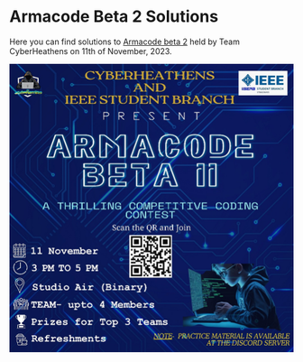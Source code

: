 # Armacode Beta 2 Solutions

Here you can find solutions to [Armacode beta 2](https://www.hackerrank.com/armacode-beta-ii-1699684781) held by Team CyberHeathens on 11th of November, 2023.

![Banner](imgs/Banner.jpg)